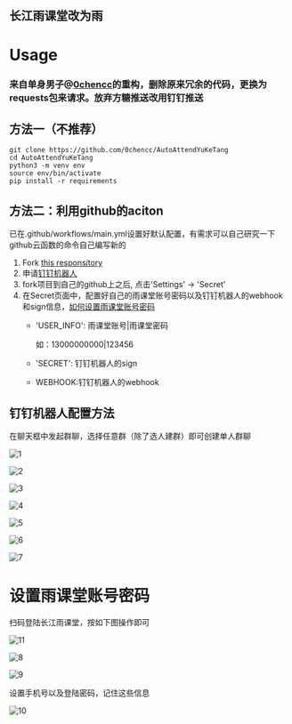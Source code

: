 ## 长江雨课堂改为雨
# Usage
### 来自单身男子@[0chencc](https://github.com/0Chencc)的重构，删除原来冗余的代码，更换为requests包来请求。放弃方糖推送改用钉钉推送

## 方法一（不推荐）
```shell
git clone https://github.com/0chencc/AutoAttendYuKeTang
cd AutoAttendYuKeTang
python3 -m venv env
source env/bin/activate
pip install -r requirements
```

## 方法二：利用github的aciton
已在.github/workflows/main.yml设置好默认配置，有需求可以自己研究一下github云函数的命令自己编写新的

1. Fork [this responsitory](https://github.com/0chencc/AutoAttendYuKeTang)
2. 申请[钉钉机器人](#钉钉机器人配置方法)
3. fork项目到自己的github上之后, 点击'Settings' ->  'Secret'
4. 在Secret页面中，配置好自己的雨课堂账号密码以及钉钉机器人的webhook和sign信息，[如何设置雨课堂账号密码](#设置雨课堂账号密码)
   - 'USER_INFO': 雨课堂账号|雨课堂密码
   
     如：13000000000|123456
   
   - 'SECRET': 钉钉机器人的sign
   
   - WEBHOOK:钉钉机器人的webhook



## 钉钉机器人配置方法

在聊天框中发起群聊，选择任意群（除了选人建群）即可创建单人群聊

![1](img/1.png)

![2](img/2.png)

![3](img/3.png)

![4](img/4.png)

![5](img/5.png)

![6](img/6.png)

![7](img/7.png)

# 设置雨课堂账号密码

扫码登陆长江雨课堂，按如下图操作即可

![11](img/11.png)

![8](img/8.png)

![9](img/9.png)

设置手机号以及登陆密码，记住这些信息

![10](img/10.png)

